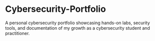 # Cybersecurity-Portfolio
A personal cybersecurity portfolio showcasing hands-on labs, security tools, and documentation of my growth as a cybersecurity student and practitioner.
